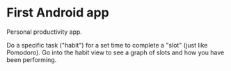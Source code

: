 First Android app
=================

Personal productivity app.

Do a specific task ("habit") for a set time to complete a "slot" (just like Pomodoro). Go into the habit view to see a graph of slots and how you have been performing.
